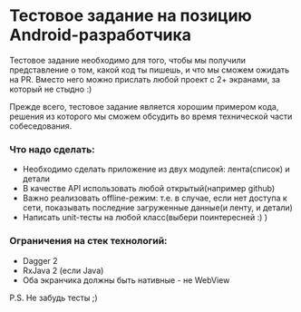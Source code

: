 Тестовое задание на позицию Android-разработчика
==================
Тестовое задание необходимо для того, чтобы мы получили представление о том, какой код ты пишешь, и что мы сможем ожидать на PR. Вместо него можно прислать любой проект с 2+ экранами, за который не стыдно :)

Прежде всего, тестовое задание является хорошим примером кода, решения из которого мы сможем обсудить во время технической части собеседования.

### Что надо сделать:
* Необходимо сделать приложение из двух модулей: лента(список) и детали
* В качестве API использовать любой открытый(например github)
* Важно реализовать offline-режим: т.е. в случае, если нет доступа к сети, показывать последние загруженные данные(и ленту, и детали)
* Написать unit-тесты на любой класс(выбери поинтересней :) )

### Ограничения на стек технологий:
* Dagger 2
* RxJava 2 (если Java)
* Оба экранчика должны быть нативные - не WebView

P.S. Не забудь тесты ;)
